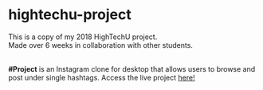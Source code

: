 # hightechu-project

This is a copy of my 2018 HighTechU project.<br>
Made over 6 weeks in collaboration with other students.<br><br>

<b>#Project</b> is an Instagram clone for desktop that allows users to browse and post under single hashtags.
Access the live project <a href="https://hashtag-project-fc7fc.firebaseapp.com/Login.html" target="_blank">here!</a>
